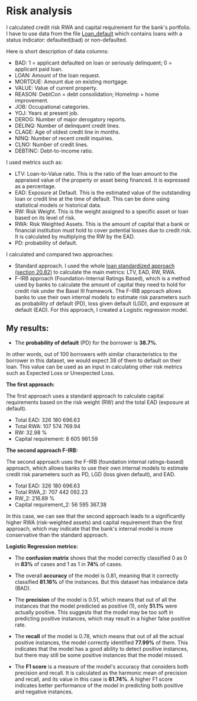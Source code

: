 # Risk analysis
I calculated credit risk RWA and capital requirement for the bank's portfolio. I have to use data from the file [Loan_default]() which contains loans with a status indicator: defaulted(bad) or non-defaulted. 

Here is short description of data columns:
- BAD: 1 = applicant defaulted on loan or seriously delinquent; 0 = applicant paid loan.
- LOAN: Amount of the loan request.
- MORTDUE: Amount due on existing mortgage.
- VALUE: Value of current property.
- REASON: DebtCon = debt consolidation; HomeImp = home improvement.
- JOB: Occupational categories.
- YOJ: Years at present job.
- DEROG: Number of major derogatory reports.
- DELINQ: Number of delinquent credit lines.
- CLAGE: Age of oldest credit line in months.
- NINQ: Number of recent credit inquiries.
- CLNO: Number of credit lines.
- DEBTINC: Debt-to-income ratio.

I used metrics such as:
- LTV: Loan-to-Value ratio. This is the ratio of the loan amount to the appraised value of the property or asset being financed. It is expressed as a percentage.
- EAD: Exposure at Default. This is the estimated value of the outstanding loan or credit line at the time of default. This can be done using statistical models or historical data.
- RW: Risk Weight. This is the weight assigned to a specific asset or loan based on its level of risk.
- RWA: Risk Weighted Assets. This is the amount of capital that a bank or financial institution must hold to cover potential losses due to credit risk. It is calculated by multiplying the RW by the EAD.
- PD: probability of default.

I calculated and compared two approaches:
- Standard approach. I used the whole [loan standardized approach (section 20.82)](https://www.bis.org/basel_framework/chapter/CRE/20.htm) to calculate the main metrics: LTV, EAD, RW, RWA. 
- F-IRB approach (Foundation-Internal Ratings Based), which is a method used by banks to calculate the amount of capital they need to hold for credit risk under the Basel III framework. The F-IRB approach allows banks to use their own internal models to estimate risk parameters such as probability of default (PD), loss given default (LGD), and exposure at default (EAD). For this approach, I created a Logistic regression model. 

## My results:
- The **probability of default** (PD) for the borrower is **38.7%**. 

In other words, out of 100 borrowers with similar characteristics to the borrower in this dataset, we would expect 38 of them to default on their loan. This value can be used as an input in calculating other risk metrics such as Expected Loss or Unexpected Loss.

**The first approach:**

The first approach uses a standard approach to calculate capital requirements based on the risk weight (RW) and the total EAD (exposure at default).
- Total EAD: 326 180 696.63
- Total RWA: 107 574 769.94
- RW: 32.98 %
- Capital requirement: 8 605 981.59

**The second approach F-IRB:**

The second approach uses the F-IRB (foundation internal ratings-based) approach, which allows banks to use their own internal models to estimate credit risk parameters such as PD, LGD (loss given default), and EAD.
- Total EAD: 326 180 696.63
- Total RWA_2: 707 442 092.23
- RW_2: 216.89 %
- Capital requirement_2: 56 595 367.38

In this case, we can see that the second approach leads to a significantly higher RWA (risk-weighted assets) and capital requirement than the first approach, which may indicate that the bank's internal model is more conservative than the standard approach.

**Logistic Regression metrics:**
- The **confusion matrix** shows that the model correctly classified 0 as 0 in **83%** of cases and 1 as 1 in **74%** of cases. 
- The overall **accuracy** of the model is 0.81, meaning that it correctly classified **81.16%** of the instances. But this dataset has imbalance data (BAD). 

- The **precision** of the model is 0.51, which means that out of all the instances that the model predicted as positive (1), only **51.1%** were actually positive. This suggests that the model may be too soft in predicting positive instances, which may result in a higher false positive rate.
- The **recall** of the model is 0.78, which means that out of all the actual positive instances, the model correctly identified **77.99%** of them. This indicates that the model has a good ability to detect positive instances, but there may still be some positive instances that the model missed.

- The **F1 score** is a measure of the model's accuracy that considers both precision and recall. It is calculated as the harmonic mean of precision and recall, and its value in this case is **61.74%**. A higher F1 score indicates better performance of the model in predicting both positive and negative instances.
